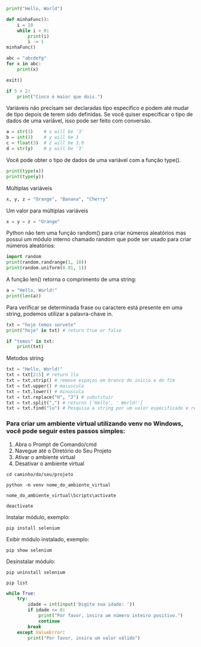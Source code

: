 ```py
print("Hello, World")
```
```py
def minhaFunc():
    i = 10
    while i > 0:
        print(i)
        i -= 1
minhaFunc()
```
```py
abc = "abcdefg"
for x in abc:
    print(x)
```
```py
exit()
```
```py
if 5 > 2:
    print("Cinco é maior que dois.")
```

Variáveis ​​não precisam ser declaradas tipo específico e podem até mudar de tipo depois de terem sido definidas.
Se você quiser especificar o tipo de dados de uma variável, isso pode ser feito com conversão.
```py
a = str(3)    # x will be '3'
b = int(3)    # y will be 3
c = float(3)  # z will be 3.0
d = str(y)    # y will be '3'
```

Você pode obter o tipo de dados de uma variável com a função type().
```py
print(type(x))
print(type(y))
```

Múltiplas variáveis
```py
x, y, z = "Orange", "Banana", "Cherry"
```

Um valor para múltiplas variáveis
```py
x = y = z = "Orange"
```

Python não tem uma função random() para criar números aleatórios
mas possui um módulo interno chamado random que pode ser usado para criar números aleatórios:
```py
import random
print(random.randrange(1, 10))
print(random.uniform(0.01, 1))
```

A função len() retorna o comprimento de uma string:
```py
a = "Hello, World!"
print(len(a))
```
Para verificar se determinada frase ou caractere está presente em uma string, 
podemos utilizar a palavra-chave in.
```py
txt = "hoje temos sorvete"
print("hoje" in txt) # return true or false
```
```py
if "temos" in txt:
    print(txt)
```
Metodos string
```py
txt = "Hello, World!"
txt = txt[2:5] # return llo
txt = txt.strip() # remove espaços em branco do inicio e do fim
txt = txt.upper() # maiuscula
txt = txt.lower() # minuscula
txt = txt.replace("H", "J") # substituir
txt = txt.split(",") # returns ['Hello', ' World!']
txt = txt.find("lo") # Pesquisa a string por um valor especificado e retorna a posição onde ele foi encontrado
```

### Para criar um ambiente virtual utilizando venv no Windows, você pode seguir estes passos simples:
1. Abra o Prompt de Comando/cmd
2. Navegue até o Diretório do Seu Projeto
3. Ativar o ambiente virtual
4. Desativar o ambiente virtual
```
cd caminho/do/seu/projeto
```
```
python -m venv nome_do_ambiente_virtual
```
```
nome_do_ambiente_virtual\Scripts\activate
```
```
deactivate
```

Instalar módulo, exemplo:
```
pip install selenium
```
Exibir módulo instalado, exemplo:
```
pip show selenium
```
Desinstalar módulo:
```
pip uninstall selenium
```
```
pip list
```
```py
while True:
    try:
        idade = int(input('Digite sua idade: '))
        if idade <= 0:
            print("Por favor, insira um número inteiro positivo.")
            continue
        break
    except ValueError:
        print("Por favor, insira um valor válido")
```
